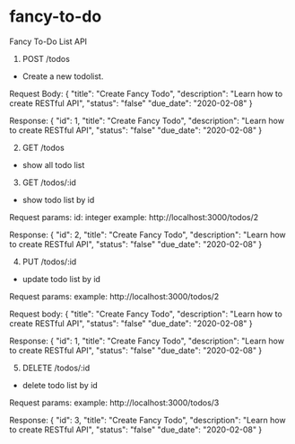 # fancy-to-do
Fancy To-Do List API


1. POST /todos
- Create a new todolist.

Request Body:
{
  "title": "Create Fancy Todo",
  "description": "Learn how to create RESTful API",
  "status": "false"
  "due_date": "2020-02-08"
}

Response:
{
  "id": 1,
  "title": "Create Fancy Todo",
  "description": "Learn how to create RESTful API",
  "status": "false"
  "due_date": "2020-02-08"
}


2. GET /todos
- show all todo list


3. GET /todos/:id
- show todo list by id

Request params:
id: integer
example: http://localhost:3000/todos/2

Response: 
{
  "id": 2,
  "title": "Create Fancy Todo",
  "description": "Learn how to create RESTful API",
  "status": "false"
  "due_date": "2020-02-08"
}


4. PUT /todos/:id
- update todo list by id

Request params:
example: http://localhost:3000/todos/2

Request body:
{
  "title": "Create Fancy Todo",
  "description": "Learn how to create RESTful API",
  "status": "false"
  "due_date": "2020-02-08"
}

Response:
{
  "id": 1,
  "title": "Create Fancy Todo",
  "description": "Learn how to create RESTful API",
  "status": "false"
  "due_date": "2020-02-08"
}


5. DELETE /todos/:id
- delete todo list by id

Request params:
example: http://localhost:3000/todos/3

Response:
{
  "id": 3,
  "title": "Create Fancy Todo",
  "description": "Learn how to create RESTful API",
  "status": "false"
  "due_date": "2020-02-08"
}